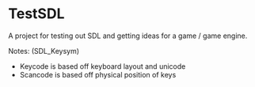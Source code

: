 # TestSDL

A project for testing out SDL and getting ideas for a game / game engine.

Notes:
(SDL_Keysym)
  - Keycode is based off keyboard layout and unicode
  - Scancode is based off physical position of keys
